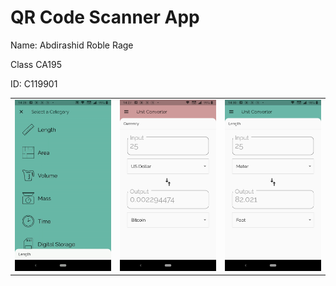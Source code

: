 #  QR Code Scanner App
Name: Abdirashid Roble Rage

Class CA195

ID: C119901
<div style="text-align: center">
    <table>
        <tr>
            <td style="text-align: center">
                    <img src="https://raw.githubusercontent.com/rashiidbulle/rooble/master/Images/1.gif" width="200"/>
            </td>            
            <td style="text-align: center">              
                     <img src="https://raw.githubusercontent.com/rashiidbulle/rooble/master/Images/2.png" width="200"/>
            </td>
            <td style="text-align: center">
                    <img src="https://raw.githubusercontent.com/rashiidbulle/rooble/master/Images/3.png" width="200"/>
            </td>
      </tr>
  </table>
  </div>
